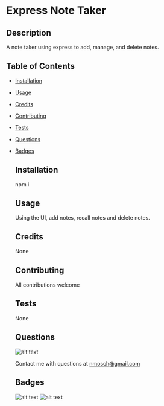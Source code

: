 
  # Express Note Taker
  
  ## Description 
  
  A note taker using express to add, manage, and delete notes.
  
  ## Table of Contents

* [Installation](#Installation)
    
* [Usage](#Usage)
    
* [Credits](#Credits)

* [Contributing](#Contributing)
    
* [Tests](#Tests)

* [Questions](#Questions)

* [Badges](#Badges)

  ## Installation
    
  npm i

  ## Usage 
  
  Using the UI, add notes, recall notes and delete notes.  
  
  ## Credits

  None

  ## Contributing

  All contributions welcome
    
  ## Tests
  
  None

  ## Questions

  ![alt text](https://avatars.githubusercontent.com/u/52764784?)

  Contact me with questions at nmosch@gmail.com

  ## Badges
  
  ![alt text](https://img.shields.io/github/license/nmosch/Note_Taker)
  ![alt text](https://img.shields.io/github/issues-closed/nmosch/Note_Taker)
